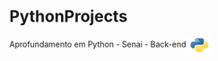 # PythonProjects
Aprofundamento em Python - Senai - Back-end
<img align="center" alt="Python" height="30" width="40" src="https://raw.githubusercontent.com/devicons/devicon/master/icons/python/python-original.svg">
